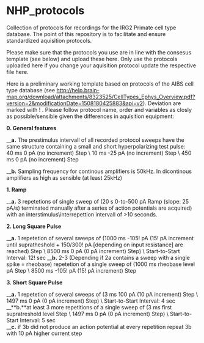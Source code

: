 # NHP_protocols
Collection of protocols for recordings for the IRG2 Primate cell type database. The point of this repository is to facilitate and ensure standardized aquisition protocols.

Please make sure that the protocols you use are in line with the consesus template (see below) and upload these here. Only use the protocols uploaded here if you change your aquisition protocol update the respective file here.


Here is a preliminary working template based on protocols of the AIBS cell type database (see http://help.brain-map.org/download/attachments/8323525/CellTypes_Ephys_Overview.pdf?version=2&modificationDate=1508180425883&api=v2). Deviation are marked with ! . Please follow protocol name, order and variables as closly as possible/sensible given the differences in aquisition equipment:

**0. General features** 

  __**a.** The prestimulus intervall of all recorded protocol sweeps have the same structure containing a small and short hyperpolarizing test pulse: <br />
     40 ms 0 pA (no increment) Step \\ 10 ms -25 pA (no increment) Step \\ 450 ms 0 pA (no increment) Step <br />

  __**b.** Sampling frequency for continous amplifiers is 50kHz. In dicontinous amplifiers as high as sensible (at least 25kHz) <br /> 

**1. Ramp**

  __**a.** 3 repetetions of single sweep of (20 s 0-to-500 pA Ramp (slope: 25 pA/s) terminated manually after a series of action potentials are acquired) with an 
     interstimulus\interrepettion intervall of >10 seconds.

**2. Long Square Pulse**

   __**a.** 1 repetetion of several sweeps of (1000 ms -105! pA (15! pA increment until supratheshold + 150/300! pA [depending on input resistance] are reached) Step \\  8500 ms  0 pA (0 pA increment) Step) \\ Start-to-Start Interval: 12! sec 
  __**b.** 2-3 (Depending if 2a contains a sweep with a single spike = rheobase) repetetion of a single sweep of (1000 ms rheobase level pA Step \\ 8500 ms -105! pA (15! pA                increment) Step 

**3. Short Square Pulse**

  __**a.** 1 repetetion of several sweeps of (3 ms 100 pA (10 pA increment) Step \\  1497 ms 0 pA (0 pA increment) Step)  \\ Start-to-Start Interval: 4 sec <br /> 
  __**b.**at least 3 more repetitions of a single sweep of (3 ms first supratreshold level  Step \\  1497 ms 0 pA (0 pA increment) Step) \\ Start-to-Start Interval: 5 sec  <br />
 __**c.** if 3b did not produce an action potential at every repetition repeat 3b with 10 pA higher current step <br />
